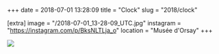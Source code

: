 +++
date = 2018-07-01 13:28:09
title = "Clock"
slug = "2018/clock"

[extra]
image = "/2018-07-01_13-28-09_UTC.jpg"
instagram = "https://instagram.com/p/BksNLTLja_o"
location = "Musée d'Orsay"
+++

<img src="/2018-07-01_13-28-09_UTC.jpg" />
